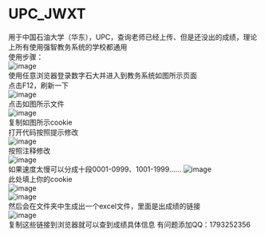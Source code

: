 # UPC_JWXT
用于中国石油大学（华东），UPC，查询老师已经上传、但是还没出的成绩，理论上所有使用强智教务系统的学校都通用  
使用步骤：  
![image](https://github.com/Mao0324/UPC_JWXT/assets/133934785/ffeaabc6-10e2-449d-af55-3e12ca0009a1)  
使用任意浏览器登录数字石大并进入到教务系统如图所示页面  
点击F12，刷新一下  
![image](https://github.com/Mao0324/UPC_JWXT/assets/133934785/92fabf74-4730-46ce-aa55-3b19019cc04f)  
点击如图所示文件  
![image](https://github.com/Mao0324/UPC_JWXT/assets/133934785/9bf177c7-f8cc-4260-bac0-0bedfa613e0a)  
复制如图所示cookie  
打开代码按照提示修改  
![image](https://github.com/Mao0324/UPC_JWXT/assets/133934785/1ee7b458-5a25-4b8c-90f8-6560c81948e3)  
按照注释修改  
![image](https://github.com/Mao0324/UPC_JWXT/assets/133934785/6051927a-951f-48f5-a596-ff137c746a9d)  
如果速度太慢可以分成十段0001-0999、1001-1999……
![image](https://github.com/Mao0324/UPC_JWXT/assets/133934785/6553bc15-450a-4f80-b710-5e96321b2463)  
此处填上你的cookie  
![image](https://github.com/Mao0324/UPC_JWXT/assets/133934785/78d6f292-8cdf-4292-9cea-485feca52482)  
![image](https://github.com/Mao0324/UPC_JWXT/assets/133934785/55298974-01e9-45d7-b7fc-604fb403ed0d)  
然后会在文件夹中生成出一个excel文件，里面是出成绩的链接  
![image](https://github.com/Mao0324/UPC_JWXT/assets/133934785/9b85ed35-8726-4f18-b6f7-0e1a821b98a8)  
复制这些链接到浏览器就可以查到成绩具体信息 
有问题添加QQ：1793252356




